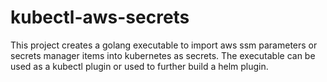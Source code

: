 # kubectl-aws-secrets
This project creates a golang executable to import aws ssm parameters or secrets manager items into kubernetes as secrets. The executable can be used as a kubectl plugin or used to further build a helm plugin.
